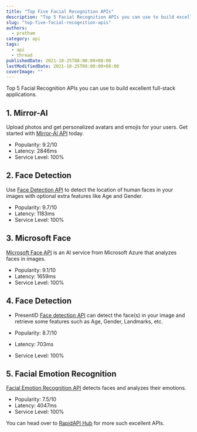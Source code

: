 ```yaml
---
title: "Top Five Facial Recognition APIs"
description: "Top 5 Facial Recognition APIs you can use to build excellent full-stack applications."
slug: "top-five-facial-recognition-apis"
authors:
  - pratham
category: api
tags:
  - api
  - thread
publishedDate: 2021-10-25T08:00:00+08:00
lastModifiedDate: 2021-10-25T08:00:00+08:00
coverImage: ""
---
```


<Lead>
  Top 5 Facial Recognition APIs you can use to build excellent full-stack applications.
</Lead>

## 1. Mirror-AI

Upload photos and get personalized avatars and emojis for your users. Get started with [Mirror-AI API](https://rapidapi.com/mirror-dev-team/api/mirror-ai/?utm_source=guides.rapidapi.com&utm_medium=DevRel&utm_campaign=DevRel) today.

- Popularity: 9.2/10
- Latency: 2846ms
- Service Level: 100%   

## 2. Face Detection

Use [Face Detection API](https://rapidapi.com/inferdo/api/face-detection6/?utm_source=guides.rapidapi.com&utm_medium=DevRel&utm_campaign=DevRel) to detect the location of human faces in your images with optional extra features like Age and Gender.

- Popularity: 9.7/10
- Latency: 1183ms
- Service Level: 100% 

## 3. Microsoft Face

[Microsoft Face API](https://rapidapi.com/microsoft-azure-org-microsoft-cognitive-services/api/microsoft-face1/?utm_source=guides.rapidapi.com&utm_medium=DevRel&utm_campaign=DevRel) is an AI service from Microsoft Azure that analyzes faces in images.

- Popularity: 9.1/10
- Latency: 1659ms
- Service Level: 100%

## 4. Face Detection

- PresentID [Face detection API](https://rapidapi.com/PresentID/api/face-detection11/?utm_source=guides.rapidapi.com&utm_medium=DevRel&utm_campaign=DevRel) can detect the face(s) in your image and retrieve some features such as Age, Gender, Landmarks, etc.

- Popularity: 8.7/10
- Latency: 703ms  
- Service Level: 100%

## 5. Facial Emotion Recognition

[Facial Emotion Recognition API](https://rapidapi.com/cloud-actions-cloud-actions-default/api/facial-emotion-recognition/?utm_source=guides.rapidapi.com&utm_medium=DevRel&utm_campaign=DevRel) detects faces and analyzes their emotions.

- Popularity: 7.5/10
- Latency: 4047ms
- Service Level: 100%  

You can head over to [RapidAPI Hub](https://rapidapi.com/?utm_source=guides.rapidapi.com&utm_medium=DevRel&utm_campaign=DevRel) for more such excellent APIs. 
